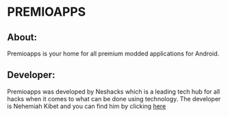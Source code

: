 # PREMIOAPPS

## About:
Premioapps is your home for all premium modded applications for Android.
## Developer:
Premioapps was developed by Neshacks which is a leading tech hub for all hacks when it comes to what can be done using technology.
The developer is Nehemiah Kibet and you can find him by clicking [here](https://neshkibet.vercel.app)
